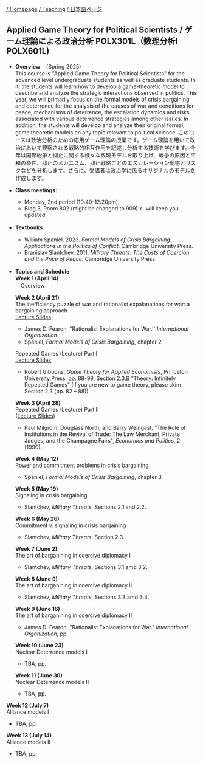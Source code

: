 
[/ Homepage](https://skurizaki.github.io/) [/ Teaching](./teaching.md) [/ 日本語ページ](https://skurizaki.github.io/jpn/)

## Applied Game Theory for Political Scientists / ゲーム理論による政治分析 POLX301L（数理分析I POLX601L)
- <b>Overview</b>　（Spring 2025)<br>
This course is "Applied Game Theory for Political Scientists" for the advanced level undergraduate students as well as graduate students.  In it, the students will learn how to develop a game-theoretic model to describe and analyze the strategic interactions observed in politics.  This year, we will primarily focus on the formal models of crisis bargaining and deterrence for the analysis of the causes of war and conditions for peace, mechanisms of deterrence, the escalation dynamics and risks associated with various deterrence strategies among other issues.  In addition, the students will develop and analyze their original formal, game theoretic models on any topic relevant to political science.
このコースは政治分析のための応用ゲーム理論の授業です。ゲーム理論を用いて政治において観察される戦略的相互作用を記述し分析する技術を学びます。今年は国際紛争と抑止に関する様々な数理モデルを取り上げ、戦争の原因と平和の条件、抑止のメカニズム、抑止戦略ごとのエスカレーション動態とリスクなどを分析します。さらに、受講者は政治学に係るオリジナルのモデルを作成します。

- <b>Class meetings:</b><br>
  - Monday, 2nd period (10:40-12:20pm)
  - Bldg 3, Room 802 (might be changed to 909) <- will keep you updated

- <b>Textbooks</b>　<br>
  - William Spaniel. 2023. <i>Formal Models of Crisis Bargaining: Applications in the Politics of Conflict</i>. Cambridge University Press.
  - Branislav Slantchev. 2011. <i>Military Threats: The Costs of Coercion and the Price of Peace</i>. Cambridge University Press.

- <b>Topics and Schedule</b>　<br>
  <b>Week 1 (April 14)</b> <br>
  　Overview

  <b>Week 2  (April 21)</b> <br>
  The inefficiency puzzle of war and rationalist expalanations for war: a bargaining approach<br>
  [Lecture Slides](https://www.dropbox.com/scl/fi/ixjtu862p2u1hef1oyo6p/ir.u.05-puzzle-of-war.pdf?rlkey=th7k7lt90jd378pensws23k98&dl=0)
   - James D. Fearon, "Rationalist Explanations for War.'' <i>International Organization</i><br>
   - Spaniel, <i>Formal Models of Crisis Bargaining</i>, chapter 2<br>

   Repeated Games (Lecture) Part I <br>
  [Lecture Slides](https://www.dropbox.com/scl/fi/682x44fjiycclmvm6c3ky/gtu.l5slides.pdf?rlkey=5rizahtvgsolk8rd1a1jeb8co&dl=0)
   - Robert Gibbons, <i>Game Theory for Applied Economists</i>, Princeton University Press, pp. 88-99, Section 2.3.B “Theory: Infinitely Repeated Games” (If you are new to game theory, please skim Section 2.3 (pp. 82 – 88))<br>

  <b>Week 3  (April 28)</b> <br>
  Repeated Games (Lecture) Part II <br> ([Lecture Slides](https://www.dropbox.com/scl/fi/ephqieoelbr8cy5i5e5f9/fmps9slides.pdf?rlkey=rf7rxdca282tmc7b33jq3yvby&dl=0))
  - Paul Milgrom, Douglass North, and Barry Weingast, "The Role of Institutions in the Revival of Trade: The Law Merchant, Private Judges, and the Champagne Fairs", <i>Economics and Politics</i>, 2 (1990).<br>

  <b>Week 4  (May 12)</b> <br>
  Power and commitment problems in crisis bargaining
  - Spaniel, <i>Formal Models of Crisis Bargaining</i>, chapter 3<br>
  
  <b>Week 5  (May 19)</b> <br>
  Signaling in crisis bargaining <br>
  - Slantchev, <i>Military Threats</i>, Sections 2.1 and 2.2.<br>

  <b>Week 6  (May 26)</b> <br>
  Commitment v. signaling in crisis bargaining <br>
  - Slantchev, <i>Military Threats</i>, Section 2.3.<br>

  <b>Week 7  (June 2)</b> <br>
  The art of barganining in coercive diplomacy I <br>
  - Slantchev, <i>Military Threats</i>, Sections 3.1 amd 3.2.<br>

  <b>Week 8  (June 9)</b> <br>
  The art of barganining in coercive diplomacy II <br>
  - Slantchev, <i>Military Threats</i>, Sections 3.3 amd 3.4.<br>

  <b>Week 9  (June 16)</b> <br>
  The art of barganining in coercive diplomacy II <br>
  - James D. Fearon, "Rationalist Explanations for War." <i>International Organization</i>, pp.<br>

  <b>Week 10  (June 23)</b> <br>
  Nuclear Deterrence models I<br>
  - TBA, pp.<br>

  <b>Week 11  (June 30)</b> <br>
  Nuclear Deterrence models II<br>
  - TBA, pp.<br>

 <b>Week 12  (July 7)</b> <br>
 Alliance models I<br>
  - TBA, pp.<br>

 <b>Week 13  (July 14)</b> <br>
 Alliance models II<br>
  - TBA, pp.<br>
